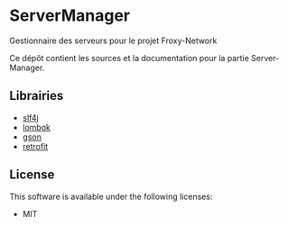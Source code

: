 # ServerManager
Gestionnaire des serveurs pour le projet Froxy-Network

Ce dépôt contient les sources et la documentation pour la partie Server-Manager.

## Librairies
- [slf4j](https://www.slf4j.org/)
- [lombok](https://github.com/rzwitserloot/lombok)
- [gson](https://github.com/google/gson)
- [retrofit](https://github.com/square/retrofit)

## License
This software is available under the following licenses:

  * MIT
